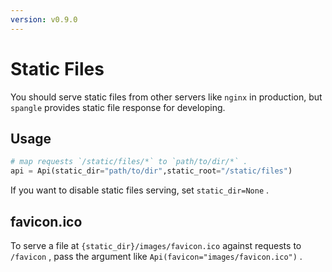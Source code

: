 ```yaml
---
version: v0.9.0
---
```


# Static Files

You should serve static files from other servers like `nginx` in production, but `spangle` provides static file response for developing.

## Usage

```python
# map requests `/static/files/*` to `path/to/dir/*` .
api = Api(static_dir="path/to/dir",static_root="/static/files")

```

If you want to disable static files serving, set `static_dir=None` .

## favicon.ico

To serve a file at `{static_dir}/images/favicon.ico` against requests to `/favicon` , pass the argument like `Api(favicon="images/favicon.ico")` .
